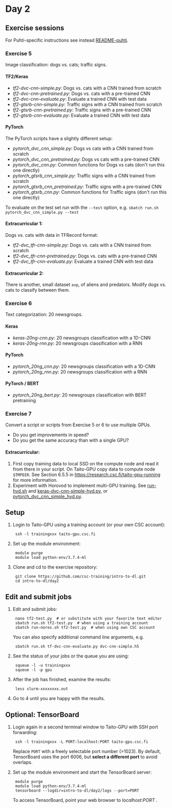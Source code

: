 # Day 2

## Exercise sessions

For Puhti-specific instructions see instead [README-puhti](README-puhti.md).

### Exercise 5

Image classification: dogs vs. cats; traffic signs.

#### TF2/Keras

* *tf2-dvc-cnn-simple.py*: Dogs vs. cats with a CNN trained from scratch
* *tf2-dvc-cnn-pretrained.py*: Dogs vs. cats with a pre-trained CNN
* *tf2-dvc-cnn-evaluate.py*: Evaluate a trained CNN with test data
* *tf2-gtsrb-cnn-simple.py*: Traffic signs with a CNN trained from scratch
* *tf2-gtsrb-cnn-pretrained.py*: Traffic signs with a pre-trained CNN
* *tf2-gtsrb-cnn-evaluate.py*: Evaluate a trained CNN with test data

#### PyTorch

The PyTorch scripts have a slightly different setup:

* *pytorch_dvc_cnn_simple.py*: Dogs vs cats with a CNN trained from scratch
* *pytorch_dvc_cnn_pretrained.py*: Dogs vs cats with a pre-trained CNN
* *pytorch_dvc_cnn.py*: Common functions for Dogs vs cats (don't run this one directly)
* *pytorch_gtsrb_cnn_simple.py*: Traffic signs with a CNN trained from scratch
* *pytorch_gtsrb_cnn_pretrained.py*: Traffic signs with a pre-trained CNN
* *pytorch_gtsrb_cnn.py*:  Common functions for Traffic signs (don't run this one directly)

To evaluate on the test set run with the `--test` option, e.g. `sbatch run.sh pytorch_dvc_cnn_simple.py --test` 

#### Extracurricular 1:

Dogs vs. cats with data in TFRecord format: 

* *tf2-dvc_tfr-cnn-simple.py*: Dogs vs. cats with a CNN trained from scratch
* *tf2-dvc_tfr-cnn-pretrained.py*: Dogs vs. cats with a pre-trained CNN
* *tf2-dvc_tfr-cnn-evaluate.py*: Evaluate a trained CNN with test data

#### Extracurricular 2:

There is another, small dataset `avp`, of aliens and predators. Modify dogs vs. cats to classify between them.  

### Exercise 6

Text categorization: 20 newsgroups.

#### Keras

* *keras-20ng-cnn.py*: 20 newsgroups classification with a 1D-CNN
* *keras-20ng-rnn.py*: 20 newsgroups classification with a RNN

#### PyTorch

* *pytorch_20ng_cnn.py*: 20 newsgroups classification with a 1D-CNN
* *pytorch_20ng_rnn.py*: 20 newsgroups classification with a RNN

#### PyTorch / BERT

* *pytorch_20ng_bert.py*: 20 newsgroups classification with BERT pretraining

### Exercise 7

Convert a script or scripts from Exercise 5 or 6 to use multiple GPUs.

* Do you get improvements in speed?
* Do you get the same accuracy than with a single GPU?

#### Extracurricular:

1. First copy training data to local SSD on the compute node and read it from there
   in your script.  On Taito-GPU copy data to compute node `$TMPDIR`. See Section 6.5.5 in https://research.csc.fi/taito-gpu-running for more information.
2. Experiment with Horovod to implement multi-GPU training. See [run-hvd.sh](run-hvd.sh) and [keras-dvc-cnn-simple-hvd.py](keras-dvc-cnn-simple-hvd.py), or 
[pytorch_dvc_cnn_simple_hvd.py](pytorch_dvc_cnn_simple_hvd.py).

## Setup

1. Login to Taito-GPU using a training account (or your own CSC account):

        ssh -l trainingxxx taito-gpu.csc.fi
        
2. Set up the module environment:

        module purge
        module load python-env/3.7.4-ml
    
3. Clone and cd to the exercise repository:

        git clone https://github.com/csc-training/intro-to-dl.git
        cd intro-to-dl/day2

## Edit and submit jobs

1. Edit and submit jobs:

        nano tf2-test.py  # or substitute with your favorite text editor
        sbatch run.sh tf2-test.py  # when using a training account
        sbatch run-nores.sh tf2-test.py  # when using own CSC account

   You can also specify additional command line arguments, e.g.

        sbatch run.sh tf-dvc-cnn-evaluate.py dvc-cnn-simple.h5      

2. See the status of your jobs or the queue you are using:

        squeue -l -u trainingxxx
        squeue -l -p gpu

3. After the job has finished, examine the results:

        less slurm-xxxxxxxx.out

7. Go to 4 until you are happy with the results.

## Optional: TensorBoard

1. Login again in a second terminal window to Taito-GPU with SSH port forwarding:

        ssh -l trainingxxx -L PORT:localhost:PORT taito-gpu.csc.fi
        
   Replace `PORT` with a freely selectable port number (>1023). By default, TensorBoard uses the port 6006, but **select a different port** to avoid overlaps. 

2. Set up the module environment and start the TensorBoard server:

        module purge
        module load python-env/3.7.4-ml
        tensorboard --logdir=intro-to-dl/day2/logs --port=PORT

    To access TensorBoard, point your web browser to *localhost:PORT* .

